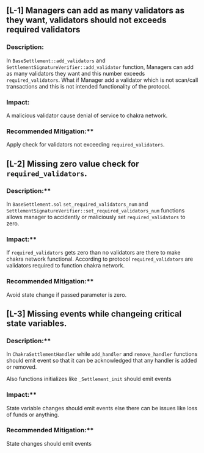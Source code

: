 ## [L-1] Managers can add as many validators as they want, validators should not exceeds required validators

### Description: 
In `BaseSettlement::add_validators` and `SettlementSignatureVerifier::add_validator` function, Managers can add as many validators they want and this number exceeds `required_validators`. What if Manager add a validator which is not scan/call transactions and this is not intended functionality of the protocol.

### Impact: 
A malicious validator cause denial of service to chakra network.

### Recommended Mitigation:** 
Apply check for validators not exceeding `required_validators`.

## [L-2] Missing zero value check for `required_validators`.

### Description:** 
In `BaseSettlement.sol` `set_required_validators_num` and `SettlementSignatureVerifier::set_required_validators_num` functions allows manager to accidently or maliciously set `required_validators` to zero.

### Impact:** 
If `required_validators` gets zero than no validators are there to make chakra network functional. According to protocol `required_validators` are validators required to function chakra network.

### Recommended Mitigation:** 
Avoid state change if passed parameter is zero.

## [L-3] Missing events while changeing critical state variables.

### Description:** 
In `ChakraSettlementHandler` while `add_handler` and `remove_handler` functions should emit event so that it can be acknowledged that any handler is added or removed.

Also functions initializes like `_Settlement_init` should emit events

### Impact:** 
State variable changes should emit events else there can be issues like loss of funds or anything.

### Recommended Mitigation:** 
State changes should emit events